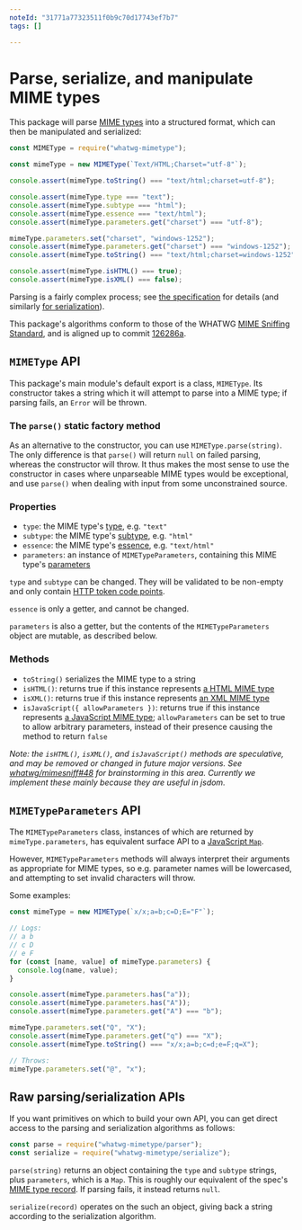 ```yaml
---
noteId: "31771a77323511f0b9c70d17743ef7b7"
tags: []

---
```


# Parse, serialize, and manipulate MIME types

This package will parse [MIME types](https://mimesniff.spec.whatwg.org/#understanding-mime-types) into a structured format, which can then be manipulated and serialized:

```js
const MIMEType = require("whatwg-mimetype");

const mimeType = new MIMEType(`Text/HTML;Charset="utf-8"`);

console.assert(mimeType.toString() === "text/html;charset=utf-8");

console.assert(mimeType.type === "text");
console.assert(mimeType.subtype === "html");
console.assert(mimeType.essence === "text/html");
console.assert(mimeType.parameters.get("charset") === "utf-8");

mimeType.parameters.set("charset", "windows-1252");
console.assert(mimeType.parameters.get("charset") === "windows-1252");
console.assert(mimeType.toString() === "text/html;charset=windows-1252");

console.assert(mimeType.isHTML() === true);
console.assert(mimeType.isXML() === false);
```

Parsing is a fairly complex process; see [the specification](https://mimesniff.spec.whatwg.org/#parsing-a-mime-type) for details (and similarly [for serialization](https://mimesniff.spec.whatwg.org/#serializing-a-mime-type)).

This package's algorithms conform to those of the WHATWG [MIME Sniffing Standard](https://mimesniff.spec.whatwg.org/), and is aligned up to commit [126286a](https://github.com/whatwg/mimesniff/commit/126286ab2dcf3e2d541349ed93539a88bf394ad5).

## `MIMEType` API

This package's main module's default export is a class, `MIMEType`. Its constructor takes a string which it will attempt to parse into a MIME type; if parsing fails, an `Error` will be thrown.

### The `parse()` static factory method

As an alternative to the constructor, you can use `MIMEType.parse(string)`. The only difference is that `parse()` will return `null` on failed parsing, whereas the constructor will throw. It thus makes the most sense to use the constructor in cases where unparseable MIME types would be exceptional, and use `parse()` when dealing with input from some unconstrained source.

### Properties

- `type`: the MIME type's [type](https://mimesniff.spec.whatwg.org/#mime-type-type), e.g. `"text"`
- `subtype`: the MIME type's [subtype](https://mimesniff.spec.whatwg.org/#mime-type-subtype), e.g. `"html"`
- `essence`: the MIME type's [essence](https://mimesniff.spec.whatwg.org/#mime-type-essence), e.g. `"text/html"`
- `parameters`: an instance of `MIMETypeParameters`, containing this MIME type's [parameters](https://mimesniff.spec.whatwg.org/#mime-type-parameters)

`type` and `subtype` can be changed. They will be validated to be non-empty and only contain [HTTP token code points](https://mimesniff.spec.whatwg.org/#http-token-code-point).

`essence` is only a getter, and cannot be changed.

`parameters` is also a getter, but the contents of the `MIMETypeParameters` object are mutable, as described below.

### Methods

- `toString()` serializes the MIME type to a string
- `isHTML()`: returns true if this instance represents [a HTML MIME type](https://mimesniff.spec.whatwg.org/#html-mime-type)
- `isXML()`: returns true if this instance represents [an XML MIME type](https://mimesniff.spec.whatwg.org/#xml-mime-type)
- `isJavaScript({ allowParameters })`: returns true if this instance represents [a JavaScript MIME type](https://html.spec.whatwg.org/multipage/scripting.html#javascript-mime-type); `allowParameters` can be set to true to allow arbitrary parameters, instead of their presence causing the method to return `false`

_Note: the `isHTML()`, `isXML()`, and `isJavaScript()` methods are speculative, and may be removed or changed in future major versions. See [whatwg/mimesniff#48](https://github.com/whatwg/mimesniff/issues/48) for brainstorming in this area. Currently we implement these mainly because they are useful in jsdom._

## `MIMETypeParameters` API

The `MIMETypeParameters` class, instances of which are returned by `mimeType.parameters`, has equivalent surface API to a [JavaScript `Map`](https://developer.mozilla.org/en-US/docs/Web/JavaScript/Reference/Global_Objects/Map).

However, `MIMETypeParameters` methods will always interpret their arguments as appropriate for MIME types, so e.g. parameter names will be lowercased, and attempting to set invalid characters will throw.

Some examples:

```js
const mimeType = new MIMEType(`x/x;a=b;c=D;E="F"`);

// Logs:
// a b
// c D
// e F
for (const [name, value] of mimeType.parameters) {
  console.log(name, value);
}

console.assert(mimeType.parameters.has("a"));
console.assert(mimeType.parameters.has("A"));
console.assert(mimeType.parameters.get("A") === "b");

mimeType.parameters.set("Q", "X");
console.assert(mimeType.parameters.get("q") === "X");
console.assert(mimeType.toString() === "x/x;a=b;c=d;e=F;q=X");

// Throws:
mimeType.parameters.set("@", "x");
```

## Raw parsing/serialization APIs

If you want primitives on which to build your own API, you can get direct access to the parsing and serialization algorithms as follows:

```js
const parse = require("whatwg-mimetype/parser");
const serialize = require("whatwg-mimetype/serialize");
```

`parse(string)` returns an object containing the `type` and `subtype` strings, plus `parameters`, which is a `Map`. This is roughly our equivalent of the spec's [MIME type record](https://mimesniff.spec.whatwg.org/#mime-type). If parsing fails, it instead returns `null`.

`serialize(record)` operates on the such an object, giving back a string according to the serialization algorithm.
